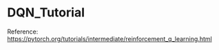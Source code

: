 # DQN_Tutorial

Reference: https://pytorch.org/tutorials/intermediate/reinforcement_q_learning.html

